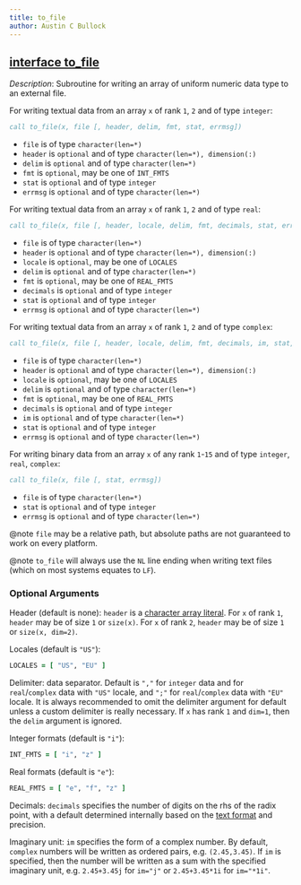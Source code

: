 ```yaml
---
title: to_file
author: Austin C Bullock
---
```


## [interface to_file](../../interface/to_file.html)

*Description*: Subroutine for writing an array of uniform numeric data type to an external file.

For writing textual data from an array `x` of rank `1`, `2` and of type `integer`:

```fortran
call to_file(x, file [, header, delim, fmt, stat, errmsg])
```

* `file` is of type `character(len=*)`
* `header` is `optional` and of type `character(len=*), dimension(:)`
* `delim` is `optional` and of type `character(len=*)`
* `fmt` is `optional`, may be one of `INT_FMTS`
* `stat` is `optional` and of type `integer`
* `errmsg` is `optional` and of type `character(len=*)`

For writing textual data from an array `x` of rank `1`, `2` and of type `real`:

```fortran
call to_file(x, file [, header, locale, delim, fmt, decimals, stat, errmsg])
```

* `file` is of type `character(len=*)`
* `header` is `optional` and of type `character(len=*), dimension(:)`
* `locale` is `optional`, may be one of `LOCALES`
* `delim` is `optional` and of type `character(len=*)`
* `fmt` is `optional`, may be one of `REAL_FMTS`
* `decimals` is `optional` and of type `integer`
* `stat` is `optional` and of type `integer`
* `errmsg` is `optional` and of type `character(len=*)`

For writing textual data from an array `x` of rank `1`, `2` and of type `complex`:

```fortran
call to_file(x, file [, header, locale, delim, fmt, decimals, im, stat, errmsg])
```

* `file` is of type `character(len=*)`
* `header` is `optional` and of type `character(len=*), dimension(:)`
* `locale` is `optional`, may be one of `LOCALES`
* `delim` is `optional` and of type `character(len=*)`
* `fmt` is `optional`, may be one of `REAL_FMTS`
* `decimals` is `optional` and of type `integer`
* `im` is `optional` and of type `character(len=*)`
* `stat` is `optional` and of type `integer`
* `errmsg` is `optional` and of type `character(len=*)`

For writing binary data from an array `x` of any rank `1`-`15` and of type `integer`, `real`, `complex`:

```fortran
call to_file(x, file [, stat, errmsg])
```

* `file` is of type `character(len=*)`
* `stat` is `optional` and of type `integer`
* `errmsg` is `optional` and of type `character(len=*)`

@note `file` may be a relative path, but absolute paths are not guaranteed to work on every platform.

@note `to_file` will always use the `NL` line ending when writing text files (which on most systems equates to `LF`).

### Optional Arguments

Header (default is none): `header` is a [character array literal](../UserInfo/compilers.html). For `x` of rank `1`, `header` may be of size `1` or `size(x)`. For `x` of rank `2`, `header` may be of size `1` or `size(x, dim=2)`.

Locales (default is `"US"`):

```fortran
LOCALES = [ "US", "EU" ]
```

Delimiter: data separator. Default is `","` for `integer` data and for `real`/`complex` data with `"US"` locale, and `";"` for `real`/`complex` data with `"EU"` locale. It is always recommended to omit the delimiter argument for default unless a custom delimiter is really necessary. If `x` has rank `1` and `dim=1`, then the `delim` argument is ignored.

Integer formats (default is `"i"`):

```fortran
INT_FMTS = [ "i", "z" ]
```

Real formats (default is `"e"`):

```fortran
REAL_FMTS = [ "e", "f", "z" ]
```

Decimals: `decimals` specifies the number of digits on the rhs of the radix point, with a default determined internally based on the [text format](../UserInfo/text-fmts.html) and precision.

Imaginary unit: `im` specifies the form of a complex number. By default, `complex` numbers will be written as ordered pairs, e.g. `(2.45,3.45)`. If `im` is specified, then the number will be written as a sum with the specified imaginary unit, e.g. `2.45+3.45j` for `im="j"` or `2.45+3.45*1i` for `im="*1i"`.
